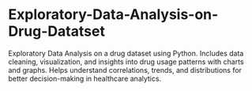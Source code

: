 # Exploratory-Data-Analysis-on-Drug-Datatset
Exploratory Data Analysis on a drug dataset using Python. Includes data cleaning, visualization, and insights into drug usage patterns with charts and graphs. Helps understand correlations, trends, and distributions for better decision-making in healthcare analytics.
